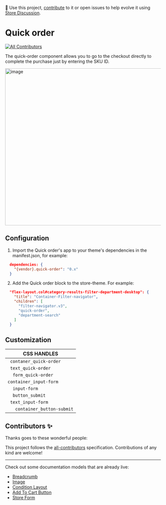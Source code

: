 📢 Use this project, [contribute](https://github.com/{OrganizationName}/{AppName}) to it or open issues to help evolve it using [Store Discussion](https://github.com/vtex-apps/store-discussion).

# Quick order

<!-- DOCS-IGNORE:start -->
<!-- ALL-CONTRIBUTORS-BADGE:START - Do not remove or modify this section -->
[![All Contributors](https://img.shields.io/badge/all_contributors-0-orange.svg?style=flat-square)](#contributors-)
<!-- ALL-CONTRIBUTORS-BADGE:END -->
<!-- DOCS-IGNORE:end -->

The quick-order component allows you to go to the checkout directly to complete the purchase just by entering the SKU ID.

<img width="508" alt="image" src="https://user-images.githubusercontent.com/66226368/219812940-79b2f29b-ad88-467b-b599-4a1aa8758907.png">

## Configuration 

1. Import the  Quick order's app to your theme's dependencies in the manifest.json, for example:
```json
  dependencies: {
    "{vendor}.quick-order": "0.x"
  }
 ```
 
 2. Add the Quick order block to the store-theme. For example:
```json
  "flex-layout.col#category-results-filter-department-desktop": {
    "title": "Container-Filter-navigator",
    "children": [
      "filter-navigator.v3",
      "quick-order",
      "department-search"
    ]
  }
   ```

## Customization

|CSS HANDLES |
| ----------- | 
|`  contaner_quick-order `|
|`  text_quick-order `|
|`   form_quick-order `|
|` container_input-form `|
|`   input-form `|
|`   button_submit `|
|`  text_input-form `|
|`    container_button-submit `|

<!-- DOCS-IGNORE:start -->

## Contributors ✨

Thanks goes to these wonderful people:

<!-- ALL-CONTRIBUTORS-LIST:START - Do not remove or modify this section -->
<!-- prettier-ignore-start -->
<!-- markdownlint-disable -->
<!-- markdownlint-enable -->
<!-- prettier-ignore-end -->
<!-- ALL-CONTRIBUTORS-LIST:END -->

This project follows the [all-contributors](https://github.com/all-contributors/all-contributors) specification. Contributions of any kind are welcome!

<!-- DOCS-IGNORE:end -->

---- 

Check out some documentation models that are already live: 
- [Breadcrumb](https://github.com/vtex-apps/breadcrumb)
- [Image](https://vtex.io/docs/components/general/vtex.store-components/image)
- [Condition Layout](https://vtex.io/docs/components/all/vtex.condition-layout@1.1.6/)
- [Add To Cart Button](https://vtex.io/docs/components/content-blocks/vtex.add-to-cart-button@0.9.0/)
- [Store Form](https://vtex.io/docs/components/all/vtex.store-form@0.3.4/)
